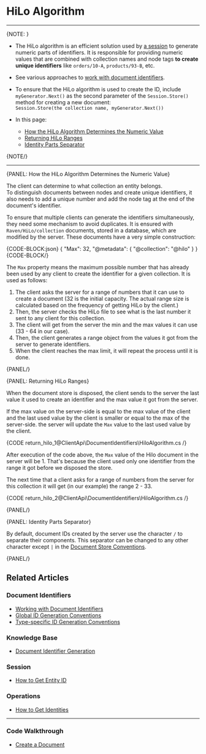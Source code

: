 # HiLo Algorithm
---

{NOTE: }

* The HiLo algorithm is an efficient solution used by [a session](../../session/what-is-a-session-and-how-does-it-work) 
  to generate numeric parts of identifiers. 
  It is responsible for providing numeric values that are combined with collection names and node tags **to 
  create unique identifiers** like `orders/10-A`, `products/93-B`, etc. 

* See various approaches to [work with document identifiers](../../client-api/document-identifiers/working-with-document-identifiers).  

* To ensure that the HiLo algorithm is used to create the ID, include `myGenerator.Next()` as the second parameter of the 
  `Session.Store()` method for creating a new document:  
  `Session.Store(the collection name, myGenerator.Next())`  

* In this page:
   * [How the HiLo Algorithm Determines the Numeric Value](../../client-api/document-identifiers/hilo-algorithm#how-the-hilo-algorithm-determines-the-numeric-value)
   * [Returning HiLo Ranges](../../client-api/document-identifiers/hilo-algorithm#returning-hilo-ranges)
   * [Identity Parts Separator](../../client-api/document-identifiers/hilo-algorithm#identity-parts-separator)

{NOTE/}

---

{PANEL: How the HiLo Algorithm Determines the Numeric Value}

The client can determine to what collection an entity belongs.  
To distinguish documents between nodes and create unique identifiers, 
it also needs to add a unique number and add the node tag at the end of the document's identifier.

To ensure that multiple clients can generate the identifiers simultaneously, they need some mechanism to avoid duplicates. 
It is ensured with `Raven/HiLo/collection` documents, stored in a database, which are modified by the server. 
These documents have a very simple construction:

{CODE-BLOCK:json}
{
    "Max": 32,
    "@metadata": {
        "@collection": "@hilo"
    }
}
{CODE-BLOCK/}

The `Max` property means the maximum possible number that has already been used by any client to create the identifier for a given collection. 
It is used as follows:

1. The client asks the server for a range of numbers that it can use to create a document (32 is the initial capacity. 
   The actual range size is calculated based on the frequency of getting HiLo by the client.)
2. Then, the server checks the HiLo file to see what is the last number it sent to any client for this collection.
3. The client will get from the server the min and the max values it can use (33 - 64 in our case).
4. Then, the client generates a range object from the values it got from the server to generate identifiers.
5. When the client reaches the max limit, it will repeat the process until it is done.

{PANEL/}

{PANEL: Returning HiLo Ranges}

When the document store is disposed, the client sends to the server the last value it used to create an identifier 
and the max value it got from the server.

If the max value on the server-side is equal to the max value of the client 
and the last used value by the client is smaller or equal to the max of the server-side. 
the server will update the `Max` value to the last used value by the client.

{CODE return_hilo_1@ClientApi\DocumentIdentifiers\HiloAlgorithm.cs /}

After execution of the code above, the `Max` value of the Hilo document in the server will be 1. 
That's because the client used only one identifier from the range it got before we disposed the store.

The next time that a client asks for a range of numbers from the server for this collection it will get (in our example) the range 2 - 33.

{CODE return_hilo_2@ClientApi\DocumentIdentifiers\HiloAlgorithm.cs /}

{PANEL/}

{PANEL: Identity Parts Separator}

By default, document IDs created by the server use the character `/` to separate their components. 
This separator can be changed to any other character except `|` in the 
[Document Store Conventions](../../client-api/configuration/conventions#changing-the-identity-separator).  

{PANEL/}

## Related Articles

### Document Identifiers

- [Working with Document Identifiers](../../client-api/document-identifiers/working-with-document-identifiers)
- [Global ID Generation Conventions](../../client-api/configuration/identifier-generation/global)
- [Type-specific ID Generation Conventions](../../client-api/configuration/identifier-generation/type-specific)

### Knowledge Base

- [Document Identifier Generation](../../server/kb/document-identifier-generation)

### Session

- [How to Get Entity ID](../../client-api/session/how-to/get-entity-id)

### Operations

- [How to Get Identities](../../client-api/operations/maintenance/identities/get-identities)

---

### Code Walkthrough

- [Create a Document](https://demo.ravendb.net/demos/csharp/basics/create-document)

